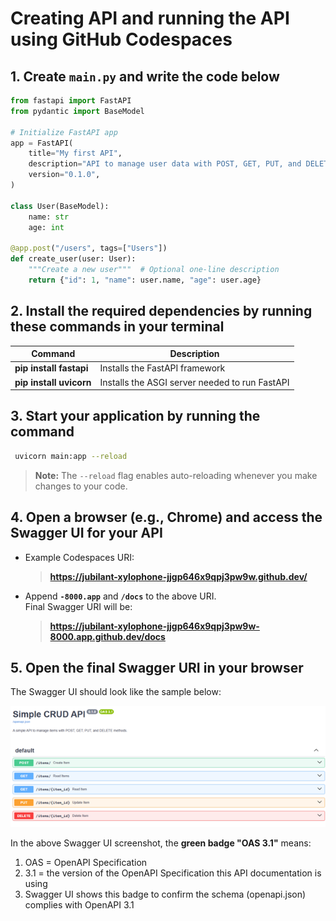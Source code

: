 # Creating API and running the API using GitHub Codespaces

## 1. Create `main.py` and write the code below

```python
from fastapi import FastAPI
from pydantic import BaseModel

# Initialize FastAPI app
app = FastAPI(
    title="My first API",
    description="API to manage user data with POST, GET, PUT, and DELETE methods.",
    version="0.1.0",
)

class User(BaseModel):
    name: str
    age: int

@app.post("/users", tags=["Users"])
def create_user(user: User):
    """Create a new user"""  # Optional one-line description
    return {"id": 1, "name": user.name, "age": user.age}

```

## 2.  Install the required dependencies by running these commands in your terminal 


| Command              | Description                                      |
|----------------------|--------------------------------------------------|
| **pip install fastapi** | Installs the FastAPI framework                  |
| **pip install uvicorn** | Installs the ASGI server needed to run FastAPI |

## 3.  Start your application by running the command 
```bash
 uvicorn main:app --reload
```
> **Note:** The `--reload` flag enables auto-reloading whenever you make changes to your code.


## 4. Open a browser (e.g., Chrome) and access the Swagger UI for your API

   - Example Codespaces URI:  
     > **https://jubilant-xylophone-jjgp646x9qpj3pw9w.github.dev/**

   - Append **`-8000.app`** and **`/docs`** to the above URI.  
     Final Swagger URI will be:  
     > **https://jubilant-xylophone-jjgp646x9qpj3pw9w-8000.app.github.dev/docs**

## 5. Open the final Swagger URI in your browser  
   The Swagger UI should look like the sample below:

<img src="swagger_ui_screenshoot.png" alt="Swagger UI Screenshot" width="600">

In the above Swagger UI screenshot, the **green badge "OAS 3.1"** means:

1. OAS = OpenAPI Specification  
2. 3.1 = the version of the OpenAPI Specification this API documentation is using  
3. Swagger UI shows this badge to confirm the schema (openapi.json) complies with OpenAPI 3.1
